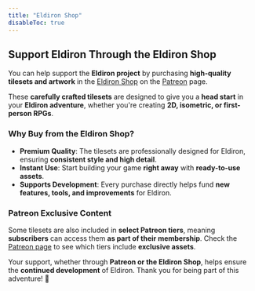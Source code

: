 ```yaml
---
title: "Eldiron Shop"
disableToc: true
---
```


## Support Eldiron Through the Eldiron Shop

You can help support the **Eldiron project** by purchasing **high-quality tilesets and artwork** in the [Eldiron Shop](https://www.patreon.com/eldiron/shop) on the [Patreon](https://www.patreon.com/eldiron/) page.

These **carefully crafted tilesets** are designed to give you a **head start** in your **Eldiron adventure**, whether you're creating **2D, isometric, or first-person RPGs**.

### Why Buy from the Eldiron Shop?

- **Premium Quality**: The tilesets are professionally designed for Eldiron, ensuring **consistent style and high detail**.
- **Instant Use**: Start building your game **right away** with **ready-to-use assets**.
- **Supports Development**: Every purchase directly helps fund **new features, tools, and improvements** for Eldiron.

### Patreon Exclusive Content

Some tilesets are also included in **select Patreon tiers**, meaning **subscribers** can access them **as part of their membership**. Check the [Patreon page](https://www.patreon.com/eldiron/) to see which tiers include **exclusive assets**.

Your support, whether through **Patreon or the Eldiron Shop**, helps ensure the **continued development** of Eldiron. Thank you for being part of this adventure! 🚀

